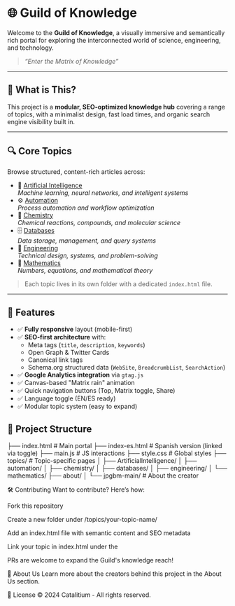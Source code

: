  # 🌐 Guild of Knowledge

Welcome to the **Guild of Knowledge**, a visually immersive and semantically rich portal for exploring the interconnected world of science, engineering, and technology.

> _“Enter the Matrix of Knowledge”_

---

## 🧠 What is This?

This project is a **modular, SEO-optimized knowledge hub** covering a range of topics, with a minimalist design, fast load times, and organic search engine visibility built in.

---

## 🔍 Core Topics

Browse structured, content-rich articles across:

- 🤖 [Artificial Intelligence](topics/ArtificialIntelligence/index.html)  
  _Machine learning, neural networks, and intelligent systems_
- ⚙️ [Automation](topics/automation/index.html)  
  _Process automation and workflow optimization_
- 🧪 [Chemistry](topics/chemistry/index.html)  
  _Chemical reactions, compounds, and molecular science_
- 🗄️ [Databases](topics/databases/index.html)  
  _Data storage, management, and query systems_
- 🔧 [Engineering](topics/engineering/index.html)  
  _Technical design, systems, and problem-solving_
- 📐 [Mathematics](topics/mathematics/index.html)  
  _Numbers, equations, and mathematical theory_

> Each topic lives in its own folder with a dedicated `index.html` file.

---

## 🚀 Features

- ✅ **Fully responsive** layout (mobile-first)
- ✅ **SEO-first architecture** with:
  - Meta tags (`title`, `description`, `keywords`)
  - Open Graph & Twitter Cards
  - Canonical link tags
  - Schema.org structured data (`WebSite`, `BreadcrumbList`, `SearchAction`)
- ✅ **Google Analytics integration** via `gtag.js`
- ✅ Canvas-based "Matrix rain" animation
- ✅ Quick navigation buttons (Top, Matrix toggle, Share)
- ✅ Language toggle (EN/ES ready)
- ✅ Modular topic system (easy to expand)

## 📂 Project Structure

├── index.html # Main portal
├── index-es.html # Spanish version (linked via toggle)
├── main.js # JS interactions
├── style.css # Global styles
├── topics/ # Topic-specific pages
│ ├── ArtificialIntelligence/
│ ├── automation/
│ ├── chemistry/
│ ├── databases/
│ ├── engineering/
│ └── mathematics/
├── about/
│ └── jpgbm-main/ # About the creator

🛠️ Contributing
Want to contribute? Here’s how:

Fork this repository

Create a new folder under /topics/your-topic-name/

Add an index.html file with semantic content and SEO metadata

Link your topic in index.html under the <section class="knowledge-section">

PRs are welcome to expand the Guild's knowledge reach!

👤 About Us
Learn more about the creators behind this project in the About Us section.

📜 License
© 2024 Catalitium - All rights reserved.
